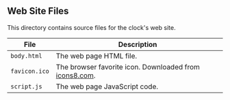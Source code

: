 ## Web Site Files

This directory contains source files for the clock's web site.

| File | Description |
|------|-------------|
| `body.html` | The web page HTML file. |
| `favicon.ico` | The browser favorite icon. Downloaded from [icons8.com](https://icons8.com/icons/set/clock). |
| `script.js` |  The web page JavaScript code. |



